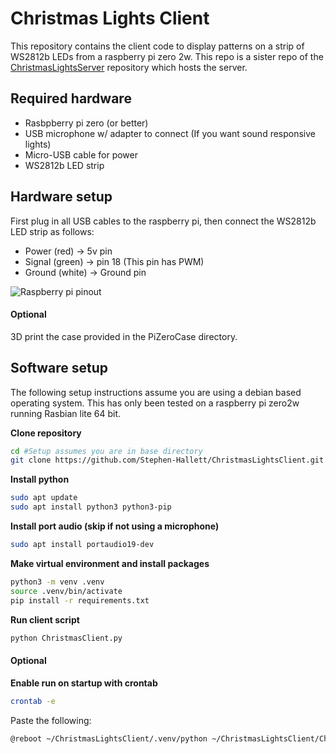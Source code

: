 # Christmas Lights Client

This repository contains the client code to display patterns on a strip of WS2812b LEDs from a raspberry pi zero 2w. This repo is a sister repo of the [ChristmasLightsServer](https://github.com/Stephen-Hallett/ChristmasLights) repository which hosts the server.

## Required hardware

- Rasbpberry pi zero (or better)
- USB microphone w/ adapter to connect (If you want sound responsive lights)
- Micro-USB cable for power
- WS2812b LED strip

## Hardware setup

First plug in all USB cables to the raspberry pi, then connect the WS2812b LED strip as follows:

- Power (red) -> 5v pin
- Signal (green) -> pin 18 (This pin has PWM)
- Ground (white) -> Ground pin

![Raspberry pi pinout](./media/raspberrypi_pinout.png)

#### Optional

3D print the case provided in the PiZeroCase directory.

## Software setup

The following setup instructions assume you are using a debian based operating system. This has only been tested on a raspberry pi zero2w running Rasbian lite 64 bit.

**Clone repository**

```sh
cd #Setup assumes you are in base directory
git clone https://github.com/Stephen-Hallett/ChristmasLightsClient.git
```

**Install python**

```sh
sudo apt update
sudo apt install python3 python3-pip
```

**Install port audio (skip if not using a microphone)**

```sh
sudo apt install portaudio19-dev
```

**Make virtual environment and install packages**

```sh
python3 -m venv .venv
source .venv/bin/activate
pip install -r requirements.txt
```

**Run client script**

```sh
python ChristmasClient.py
```

#### Optional

**Enable run on startup with crontab**

```sh
crontab -e
```

Paste the following:

```sh
@reboot ~/ChristmasLightsClient/.venv/python ~/ChristmasLightsClient/ChristmasClient.py
```
